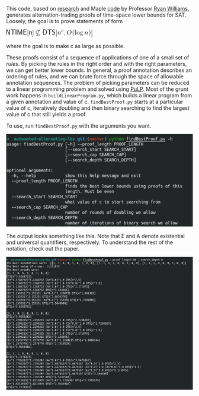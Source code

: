 This code, based on [research](http://www.cs.cmu.edu/~ryanw/automated-lbs.pdf) and Maple [code](http://www.cs.cmu.edu/~ryanw/LB.txt) by Professor [Ryan Williams](https://people.csail.mit.edu/rrw/), generates alternation-trading proofs of time-space lower bounds for SAT. Loosely, the goal is to prove statements of form 


![NPDTS Equation](https://github.com/abhijit-mudigonda/automated-alternating-lbs/blob/master/images/npdts_eqn.gif)


where the goal is to make c as large as possible. 


These proofs consist of a sequence of applications of one of a small set of *rules*. By picking the rules in the right order and with the right parameters, we can get better lower bounds. In general, a proof annotation describes an ordering of rules, and we can brute force through the space of allowable annotation sequences. The problem of picking parameters can be reduced to a linear programming problem and solved using [PuLP](https://pypi.org/project/PuLP/). Most of the grunt work happens in `buildLinearProgram.py`, which builds a linear program from a given annotation and value of c. `findBestProof.py` starts at a particular value of c, iteratively doubling and then binary searching to find the largest value of c that still yields a proof. 


To use, run `findBestProof.py` with the arguments you want. 

![Arguments](https://github.com/abhijit-mudigonda/automated-alternating-lbs/blob/master/images/example_input.png)


The output looks something like this. Note that E and A denote existential and universal quantifiers, respectively. To understand the rest of the notation, check out the paper. 


![Output](https://github.com/abhijit-mudigonda/automated-alternating-lbs/blob/master/images/example_output.png)


